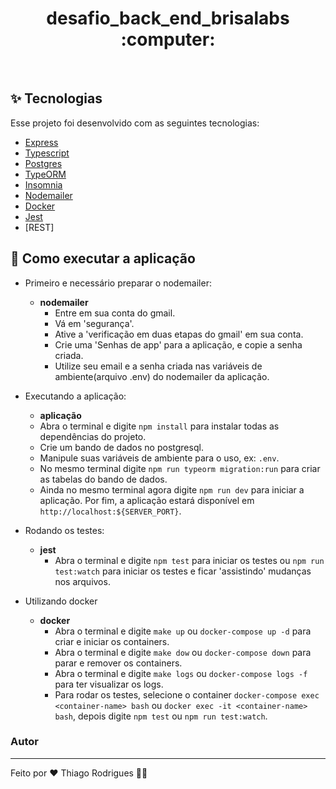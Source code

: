 <h1 align="center">desafio_back_end_brisalabs :computer:</h1>

<br>

## ✨ Tecnologias

Esse projeto foi desenvolvido com as seguintes tecnologias:

- [Express](https://expressjs.com/pt-br/)
- [Typescript](https://www.typescriptlang.org)
- [Postgres](https://www.postgresql.org)
- [TypeORM](https://typeorm.io)
- [Insomnia](https://insomnia.rest)
- [Nodemailer](https://nodemailer.com/about/)
- [Docker](https://www.docker.com)
- [Jest](https://jestjs.io/pt-BR/)
- [REST]

## 🚀 Como executar a aplicação

- Primeiro e necessário preparar o nodemailer:

  - **nodemailer**
    - Entre em sua conta do gmail.
    - Vá em 'segurança'.
    - Ative a 'verificação em duas etapas do gmail' em sua conta.
    - Crie uma 'Senhas de app' para a aplicação, e copie a senha criada.
    - Utilize seu email e a senha criada nas variáveis de ambiente(arquivo .env) do nodemailer da aplicação.

- Executando a aplicação:

  - **aplicação**
  - Abra o terminal e digite `npm install` para instalar todas as dependências do projeto.
  - Crie um bando de dados no postgresql.
  - Manipule suas variáveis de ambiente para o uso, ex: `.env`.
  - No mesmo terminal digite `npm run typeorm migration:run` para criar as tabelas do bando de dados.
  - Ainda no mesmo terminal agora digite `npm run dev` para iniciar a aplicação.
    Por fim, a aplicação estará disponível em `http://localhost:${SERVER_PORT}`.

- Rodando os testes:

  - **jest**
    - Abra o terminal e digite `npm test` para iniciar os testes ou `npm run test:watch` para iniciar os testes e ficar 'assistindo' mudanças nos arquivos.

- Utilizando docker

  - **docker**
    - Abra o terminal e digite `make up` ou `docker-compose up -d` para criar e iniciar os containers.
    - Abra o terminal e digite `make dow` ou `docker-compose down` para parar e remover os containers.
    - Abra o terminal e digite `make logs` ou `docker-compose logs -f` para ter visualizar os logs.
    - Para rodar os testes, selecione o container `docker-compose exec <container-name> bash` ou `docker exec -it <container-name> bash`, depois digite `npm test` ou `npm run test:watch`.

### Autor

---

Feito por ❤️ Thiago Rodrigues 👋🏽
